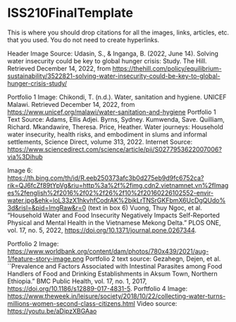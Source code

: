 # ISS210FinalTemplate
This is where you should drop citations for all the images, links, articles, etc. that you used. You do not need to create hyperlinks.

Header Image Source: Udasin, S., &amp; Inganga, B. (2022, June 14). Solving water insecurity could be key to global hunger crisis: Study. The Hill. Retrieved December 14, 2022, from https://thehill.com/policy/equilibrium-sustainability/3522821-solving-water-insecurity-could-be-key-to-global-hunger-crisis-study/ 

Portfolio 1 Image: Chikondi, T. (n.d.). Water, sanitation and hygiene. UNICEF Malawi. Retrieved December 14, 2022, from https://www.unicef.org/malawi/water-sanitation-and-hygiene 
Portfolio 1 Text Source: Adams, Ellis Adjei. Byrns, Sydney. Kumwenda, Save. Quilliam, Richard. Mkandawire, Theresa. Price, Heather.
Water journeys: Household water insecurity, health risks, and embodiment in slums and informal settlements, Science Direct, volume 313, 2022. Internet Source: https://www.sciencedirect.com/science/article/pii/S0277953622007006?via%3Dihub

Image 6: https://th.bing.com/th/id/R.eeb250373afc3b0d275eb9d9fc6752ca?rik=QJ6fcZf89tYpVg&riu=http%3a%2f%2fimg.cdn2.vietnamnet.vn%2fImages%2fenglish%2f2016%2f02%2f26%2f10%2f20160226102552-envir-water.jpg&ehk=loL33zX1hkvhfCodrAK%2bikLrTNSrGKFbmX6UcDgQUdo%3d&risl=&pid=ImgRaw&r=0
(text in box 6) Vuong, Thuy Ngoc, et al. “Household Water and Food Insecurity Negatively Impacts Self-Reported Physical and Mental Health in the Vietnamese Mekong Delta.” PLOS ONE, vol. 17, no. 5, 2022, https://doi.org/10.1371/journal.pone.0267344. 
 
Portfolio 2 Image: https://www.worldbank.org/content/dam/photos/780x439/2021/aug-1/feature-story-image.png
Portfolio 2 text source: Gezahegn, Dejen, et al. ``Prevalence and Factors Associated with Intestinal Parasites among Food Handlers of Food and Drinking Establishments in Aksum Town, Northern Ethiopia.” BMC Public Health, vol. 17, no. 1, 2017, https://doi.org/10.1186/s12889-017-4831-5. 
 Porftfolio 4 Image: https://www.theweek.in/leisure/society/2018/10/22/collecting-water-turns-millions-women-second-class-citizens.html Video source: https://youtu.be/aDipzXBGAao
